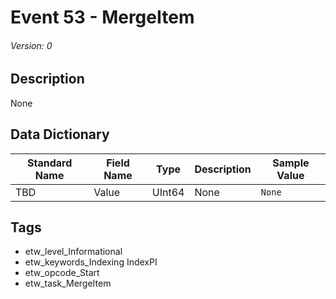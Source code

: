 # Event 53 - MergeItem
###### Version: 0

## Description
None

## Data Dictionary
|Standard Name|Field Name|Type|Description|Sample Value|
|---|---|---|---|---|
|TBD|Value|UInt64|None|`None`|

## Tags
* etw_level_Informational
* etw_keywords_Indexing IndexPI
* etw_opcode_Start
* etw_task_MergeItem